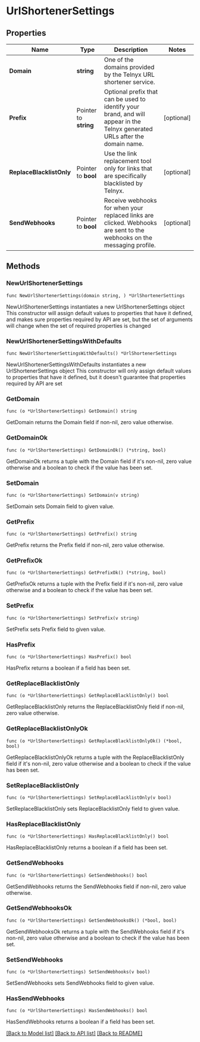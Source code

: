 # UrlShortenerSettings

## Properties

Name | Type | Description | Notes
------------ | ------------- | ------------- | -------------
**Domain** | **string** | One of the domains provided by the Telnyx URL shortener service.  | 
**Prefix** | Pointer to **string** | Optional prefix that can be used to identify your brand, and will appear in the Telnyx generated URLs after the domain name.  | [optional] 
**ReplaceBlacklistOnly** | Pointer to **bool** | Use the link replacement tool only for links that are specifically blacklisted by Telnyx.  | [optional] 
**SendWebhooks** | Pointer to **bool** | Receive webhooks for when your replaced links are clicked. Webhooks are sent to the webhooks on the messaging profile.  | [optional] 

## Methods

### NewUrlShortenerSettings

`func NewUrlShortenerSettings(domain string, ) *UrlShortenerSettings`

NewUrlShortenerSettings instantiates a new UrlShortenerSettings object
This constructor will assign default values to properties that have it defined,
and makes sure properties required by API are set, but the set of arguments
will change when the set of required properties is changed

### NewUrlShortenerSettingsWithDefaults

`func NewUrlShortenerSettingsWithDefaults() *UrlShortenerSettings`

NewUrlShortenerSettingsWithDefaults instantiates a new UrlShortenerSettings object
This constructor will only assign default values to properties that have it defined,
but it doesn't guarantee that properties required by API are set

### GetDomain

`func (o *UrlShortenerSettings) GetDomain() string`

GetDomain returns the Domain field if non-nil, zero value otherwise.

### GetDomainOk

`func (o *UrlShortenerSettings) GetDomainOk() (*string, bool)`

GetDomainOk returns a tuple with the Domain field if it's non-nil, zero value otherwise
and a boolean to check if the value has been set.

### SetDomain

`func (o *UrlShortenerSettings) SetDomain(v string)`

SetDomain sets Domain field to given value.


### GetPrefix

`func (o *UrlShortenerSettings) GetPrefix() string`

GetPrefix returns the Prefix field if non-nil, zero value otherwise.

### GetPrefixOk

`func (o *UrlShortenerSettings) GetPrefixOk() (*string, bool)`

GetPrefixOk returns a tuple with the Prefix field if it's non-nil, zero value otherwise
and a boolean to check if the value has been set.

### SetPrefix

`func (o *UrlShortenerSettings) SetPrefix(v string)`

SetPrefix sets Prefix field to given value.

### HasPrefix

`func (o *UrlShortenerSettings) HasPrefix() bool`

HasPrefix returns a boolean if a field has been set.

### GetReplaceBlacklistOnly

`func (o *UrlShortenerSettings) GetReplaceBlacklistOnly() bool`

GetReplaceBlacklistOnly returns the ReplaceBlacklistOnly field if non-nil, zero value otherwise.

### GetReplaceBlacklistOnlyOk

`func (o *UrlShortenerSettings) GetReplaceBlacklistOnlyOk() (*bool, bool)`

GetReplaceBlacklistOnlyOk returns a tuple with the ReplaceBlacklistOnly field if it's non-nil, zero value otherwise
and a boolean to check if the value has been set.

### SetReplaceBlacklistOnly

`func (o *UrlShortenerSettings) SetReplaceBlacklistOnly(v bool)`

SetReplaceBlacklistOnly sets ReplaceBlacklistOnly field to given value.

### HasReplaceBlacklistOnly

`func (o *UrlShortenerSettings) HasReplaceBlacklistOnly() bool`

HasReplaceBlacklistOnly returns a boolean if a field has been set.

### GetSendWebhooks

`func (o *UrlShortenerSettings) GetSendWebhooks() bool`

GetSendWebhooks returns the SendWebhooks field if non-nil, zero value otherwise.

### GetSendWebhooksOk

`func (o *UrlShortenerSettings) GetSendWebhooksOk() (*bool, bool)`

GetSendWebhooksOk returns a tuple with the SendWebhooks field if it's non-nil, zero value otherwise
and a boolean to check if the value has been set.

### SetSendWebhooks

`func (o *UrlShortenerSettings) SetSendWebhooks(v bool)`

SetSendWebhooks sets SendWebhooks field to given value.

### HasSendWebhooks

`func (o *UrlShortenerSettings) HasSendWebhooks() bool`

HasSendWebhooks returns a boolean if a field has been set.


[[Back to Model list]](../README.md#documentation-for-models) [[Back to API list]](../README.md#documentation-for-api-endpoints) [[Back to README]](../README.md)


